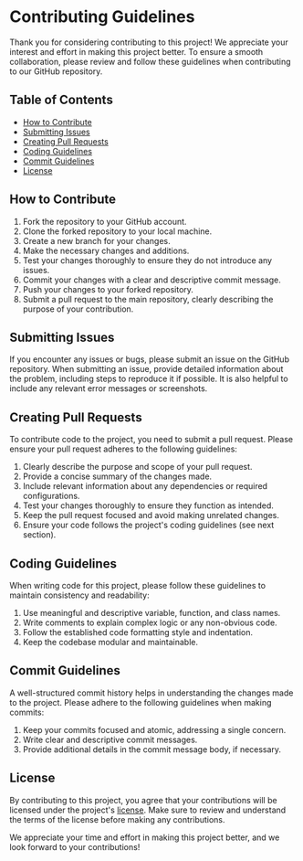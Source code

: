 # Contributing Guidelines

Thank you for considering contributing to this project! We appreciate your interest and effort in making this project better. To ensure a smooth collaboration, please review and follow these guidelines when contributing to our GitHub repository.

## Table of Contents
- [How to Contribute](#how-to-contribute)
- [Submitting Issues](#submitting-issues)
- [Creating Pull Requests](#creating-pull-requests)
- [Coding Guidelines](#coding-guidelines)
- [Commit Guidelines](#commit-guidelines)
- [License](#license)

## How to Contribute
1. Fork the repository to your GitHub account.
2. Clone the forked repository to your local machine.
3. Create a new branch for your changes.
4. Make the necessary changes and additions.
5. Test your changes thoroughly to ensure they do not introduce any issues.
6. Commit your changes with a clear and descriptive commit message.
7. Push your changes to your forked repository.
8. Submit a pull request to the main repository, clearly describing the purpose of your contribution.

## Submitting Issues
If you encounter any issues or bugs, please submit an issue on the GitHub repository. When submitting an issue, provide detailed information about the problem, including steps to reproduce it if possible. It is also helpful to include any relevant error messages or screenshots.

## Creating Pull Requests
To contribute code to the project, you need to submit a pull request. Please ensure your pull request adheres to the following guidelines:
1. Clearly describe the purpose and scope of your pull request.
2. Provide a concise summary of the changes made.
3. Include relevant information about any dependencies or required configurations.
4. Test your changes thoroughly to ensure they function as intended.
5. Keep the pull request focused and avoid making unrelated changes.
6. Ensure your code follows the project's coding guidelines (see next section).

## Coding Guidelines
When writing code for this project, please follow these guidelines to maintain consistency and readability:
1. Use meaningful and descriptive variable, function, and class names.
2. Write comments to explain complex logic or any non-obvious code.
3. Follow the established code formatting style and indentation.
4. Keep the codebase modular and maintainable.

## Commit Guidelines
A well-structured commit history helps in understanding the changes made to the project. Please adhere to the following guidelines when making commits:
1. Keep your commits focused and atomic, addressing a single concern.
2. Write clear and descriptive commit messages.
3. Provide additional details in the commit message body, if necessary.

## License
By contributing to this project, you agree that your contributions will be licensed under the project's [license](license). Make sure to review and understand the terms of the license before making any contributions.

We appreciate your time and effort in making this project better, and we look forward to your contributions!
